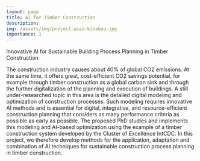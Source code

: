 ```yaml
---
layout: page
title: AI for Timber Construction
description: 
img: /assets/img/project-aisa-kinabau.jpg
importance: 1
---
```


Innovative AI for Sustainable Building Process Planning in Timber Construction 

The construction industry causes about 40% of global CO2 emissions. At the same time, it offers great, cost-efficient CO2 savings potential, for example through timber construction as a global carbon sink and through the further digitalization of the planning and execution of buildings. A still under-researched topic in this area is the detailed digital modeling and optimization of construction processes. Such modeling requires innovative AI methods and is essential for digital, integrative, and resource-efficient construction planning that considers as many performance criteria as possible as early as possible. The proposed PhD studies and implements this modeling and AI-based optimization using the example of a timber construction system developed by the Cluster of Excellence IntCDC. In this project, we therefore develop methods for the application, adaptation and combination of AI techniques for sustainable construction process planning in timber construction. 
